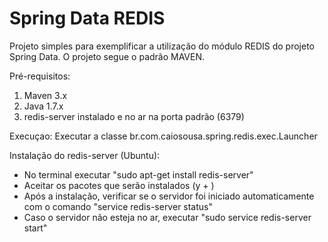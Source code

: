 Spring Data REDIS
=====

Projeto simples para exemplificar a utilização do módulo REDIS do projeto Spring Data.
O projeto segue o padrão MAVEN.

Pré-requisitos:
  1. Maven 3.x
  2. Java 1.7.x
  3. redis-server instalado e no ar na porta padrão (6379)

Execuçao:
  Executar a classe br.com.caiosousa.spring.redis.exec.Launcher
  
  
Instalação do redis-server (Ubuntu):

  - No terminal executar "sudo apt-get install redis-server"
  - Aceitar os pacotes que serão instalados (y + <enter>)
  - Após a instalação, verificar se o servidor foi iniciado automaticamente com o comando "service redis-server status"
  - Caso o servidor não esteja no ar, executar "sudo service redis-server start"
  
  
